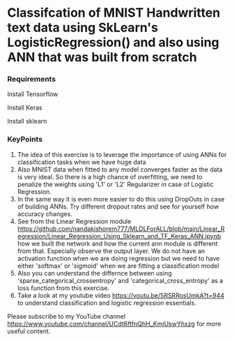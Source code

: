 # Classifcation of MNIST Handwritten text data using SkLearn's LogisticRegression() and also using ANN that was built from scratch

### Requirements
  Install Tensorflow

  Install Keras

  Install sklearn
### KeyPoints
1. The idea of this exercise is to leverage the importance of using ANNs for classification tasks when we have huge data
2. Also MNIST data when fitted to any model converges faster as the data is very ideal. So there is a high chance of overfitting, we need to penalize the weights using 'L1' or 'L2' Regularizer in case of Logistic Regression. 
3. In the same way it is even more easier to do this using DropOuts in case of building ANNs. Try different dropout rates and see for yourself how accuracy changes. 
4. See from the Linear Regression module https://github.com/nandakishorem777/MLDLForALL/blob/main/Linear_Regression/Linear_Regression_Using_Sklearn_and_TF_Keras_ANN.ipynb how we built the network and how the current ann module is different from that. Especially observe the output layer. We do not have an activation function when we are doing regression but we need to have either 'softmax' or 'sigmoid' when we are fitting a classification model
5. Also you can understand the differnce between using 'sparse_categorical_crossentropy' and 'categorical_cross_entropy' as a loss function from this exercise. 
6. Take a look at my youtube video https://youtu.be/5RSRRosUmkA?t=944 to understand classification and logistic regression essentials. 

Please subscribe to my YouTube channel https://www.youtube.com/channel/UCdt6ftfnQhH_KmiUswYhxzg for more useful content. 
